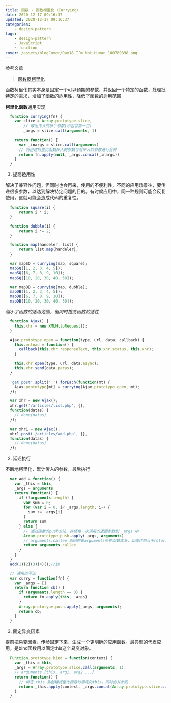 ```yaml
---
title: 函数 - 函数柯里化（Currying）
date: 2020-12-17 09:16:37
updated: 2020-12-17 09:16:37
categories:
    - design-pattern
tags:
    - design-pattern
    - JavaScript
    - function
cover: /assets/blogCover/Day18 I’m Not Human_100789898.png
---
```

[参考文章](https://www.cnblogs.com/pigtail/p/3447660.html)
> [函数反柯里化](/2020/12/17/fucntion-uncurrying/)

函数柯里化其实本身是固定一个可以预期的参数，并返回一个特定的函数，处理批特定的需求，增加了函数的适用性，降低了函数的适用范围

**柯里化函数**通用实现

~~~js
  function currying(fn) {
    var slice = Array.prototype.slice,
        // 取出传入的多个参数(不包含第一位)
        _args = slice.call(arguments, 1)
    
    return function() {
      var _inargs = slice.call(arguments)
      // 将创建柯里化函数传入的参数与后传入的参数进行合并
      return fn.apply(null, _args.concat(_inargs))
    }
  }
~~~

1. 提高适用性

  解决了兼容性问题，但同时也会再来，使用的不便利性，不同的应用场景往，要传递很多参数，以达到解决特定问题的目的。有时候应用中，同一种规则可能会反复使用，这就可能会造成代码的重复性。

  ~~~js
    function square(i) {
        return i * i;
    }

    function dubble(i) {
        return i *= 2;
    }

    function map(handeler, list) {
        return list.map(handeler);
    }

    var mapSQ = currying(map, square);
    mapSQ([1, 2, 3, 4, 5]);
    mapSQ([6, 7, 8, 9, 10]);
    mapSQ([10, 20, 30, 40, 50]);

    var mapDB = currying(map, dubble);
    mapDB([1, 2, 3, 4, 5]);
    mapDB([6, 7, 8, 9, 10]);
    mapDB([10, 20, 30, 40, 50]);
  ~~~

  *缩小了函数的适用范围，但同时提高函数的适性*

  ~~~js
    function Ajax() {
      this.xhr = new XMLHttpRequest();
    }

    Ajax.prototype.open = function(type, url, data, callback) {
      this.onload = function() {
        callback(this.xhr.responseText, this.xhr.status, this.xhr);
      }

      this.xhr.open(type, url, data.async);
      this.xhr.send(data.paras);
    }

    'get post'.split(' ').forEach(function(mt) {
      Ajax.prototype[mt] = currying(Ajax.prototype.open, mt);
    });

    var xhr = new Ajax();
    xhr.get('/articles/list.php', {},
    function(datas) {
      // done(datas)    
    });

    var xhr1 = new Ajax();
    xhr1.post('/articles/add.php', {},
    function(datas) {
      // done(datas)    
    });
  ~~~

2. 延迟执行

  不断地柯里化，累计传入的参数，最后执行

  ~~~js
    var add = function() {
      var _this = this,
      _args = arguments
      return function() {
        if (!arguments.length) {
          var sum = 0;
          for (var i = 0, i< _args.length; i++ {
            sum += _args[i]
          }
          return sum
        } else {
          // 通过函数的push方法，存储每一次调用的返回参数到 _args 中
          Array.prototype.push.apply(_args, arguments)
          // arguments.callee 返回的是arguments所在函数本身，此操作相当于return
          return arguments.callee
        }
      }
    }
    add(1)(2)(3)(4)();//10

    // 通用的写法
    var curry = function(fn) {
      var _args = []
      return function cb() {
        if (arguments.length == 0) {
          return fn.apply(this, _args)
        }
        Array.prototype.push.apply(_args, arguments);
        return cb;
      }
    }
  ~~~

3. 固定异变因素

  提前把易变因素，传参固定下来，生成一个更明确的应用函数。最典型的代表应用，是bind函数用以固定this这个易变对象。
  ~~~js
    Function.prototype.bind = function(context) {
      var _this = this,
      _args = Array.prototype.slice.call(arguments, 1);
      // arguments [this, arg1, arg2 ...]
      return function() {
        // 绑定 this 到创建柯里化函数时绑定的this，同时合并参数
        return _this.apply(context, _args.concat(Array.prototype.slice.call(arguments)))
      }
    }
  ~~~

